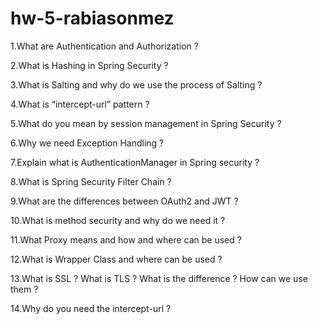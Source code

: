 # hw-5-rabiasonmez

1.What are Authentication and Authorization ?

2.What is Hashing in Spring Security ?

3.What is Salting and why do we use the process of Salting ?

4.What is “intercept-url” pattern ?

5.What do you mean by session management in Spring Security ?

6.Why we need Exception Handling ?

7.Explain what is AuthenticationManager in Spring security ?

8.What is Spring Security Filter Chain ?

9.What are the differences between OAuth2 and JWT ?

10.What is method security and why do we need it ?

11.What Proxy means and how and where can be used ?

12.What is Wrapper Class and where can be used ?

13.What is SSL ? What is TLS ? What is the difference ? How can we use them ?

14.Why do you need the intercept-url ?
